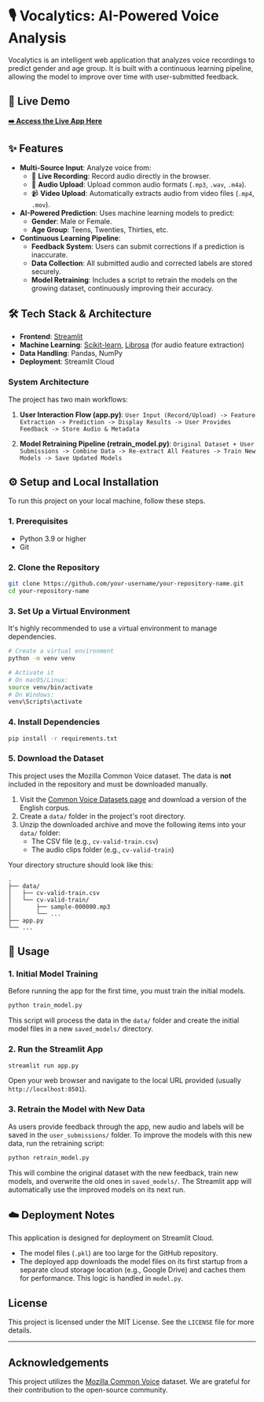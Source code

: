 # 🎙️ Vocalytics: AI-Powered Voice Analysis


Vocalytics is an intelligent web application that analyzes voice recordings to predict gender and age group. It is built with a continuous learning pipeline, allowing the model to improve over time with user-submitted feedback.

## 🚀 Live Demo


**[➡️ Access the Live App Here](YOUR_STREAMLIT_APP_LINK_HERE)**


## ✨ Features

-   **Multi-Source Input**: Analyze voice from:
    -   🎤 **Live Recording**: Record audio directly in the browser.
    -   🎵 **Audio Upload**: Upload common audio formats (`.mp3`, `.wav`, `.m4a`).
    -   📹 **Video Upload**: Automatically extracts audio from video files (`.mp4`, `.mov`).
-   **AI-Powered Prediction**: Uses machine learning models to predict:
    -   **Gender**: Male or Female.
    -   **Age Group**: Teens, Twenties, Thirties, etc.
-   **Continuous Learning Pipeline**:
    -   **Feedback System**: Users can submit corrections if a prediction is inaccurate.
    -   **Data Collection**: All submitted audio and corrected labels are stored securely.
    -   **Model Retraining**: Includes a script to retrain the models on the growing dataset, continuously improving their accuracy.

## 🛠️ Tech Stack & Architecture

-   **Frontend**: [Streamlit](https://streamlit.io/)
-   **Machine Learning**: [Scikit-learn](https://scikit-learn.org/), [Librosa](https://librosa.org/) (for audio feature extraction)
-   **Data Handling**: Pandas, NumPy
-   **Deployment**: Streamlit Cloud

### System Architecture

The project has two main workflows:

1.  **User Interaction Flow (app.py)**:
    `User Input (Record/Upload) -> Feature Extraction -> Prediction -> Display Results -> User Provides Feedback -> Store Audio & Metadata`

2.  **Model Retraining Pipeline (retrain_model.py)**:
    `Original Dataset + User Submissions -> Combine Data -> Re-extract All Features -> Train New Models -> Save Updated Models`

## ⚙️ Setup and Local Installation

To run this project on your local machine, follow these steps.

### 1. Prerequisites

-   Python 3.9 or higher
-   Git

### 2. Clone the Repository

```bash
git clone https://github.com/your-username/your-repository-name.git
cd your-repository-name
```

### 3. Set Up a Virtual Environment

It's highly recommended to use a virtual environment to manage dependencies.

```bash
# Create a virtual environment
python -m venv venv

# Activate it
# On macOS/Linux:
source venv/bin/activate
# On Windows:
venv\Scripts\activate
```

### 4. Install Dependencies

```bash
pip install -r requirements.txt
```

### 5. Download the Dataset

This project uses the Mozilla Common Voice dataset. The data is **not** included in the repository and must be downloaded manually.

1.  Visit the [Common Voice Datasets page](https://commonvoice.mozilla.org/en/datasets) and download a version of the English corpus.
2.  Create a `data/` folder in the project's root directory.
3.  Unzip the downloaded archive and move the following items into your `data/` folder:
    -   The CSV file (e.g., `cv-valid-train.csv`)
    -   The audio clips folder (e.g., `cv-valid-train`)

Your directory structure should look like this:
```
.
├── data/
│   ├── cv-valid-train.csv
│   └── cv-valid-train/
│       ├── sample-000000.mp3
│       └── ...
├── app.py
└── ...
```

## 🚀 Usage

### 1. Initial Model Training

Before running the app for the first time, you must train the initial models.

```bash
python train_model.py
```
This script will process the data in the `data/` folder and create the initial model files in a new `saved_models/` directory.

### 2. Run the Streamlit App

```bash
streamlit run app.py
```
Open your web browser and navigate to the local URL provided (usually `http://localhost:8501`).

### 3. Retrain the Model with New Data

As users provide feedback through the app, new audio and labels will be saved in the `user_submissions/` folder. To improve the models with this new data, run the retraining script:

```bash
python retrain_model.py
```
This will combine the original dataset with the new feedback, train new models, and overwrite the old ones in `saved_models/`. The Streamlit app will automatically use the improved models on its next run.

## ☁️ Deployment Notes

This application is designed for deployment on Streamlit Cloud.

-   The model files (`.pkl`) are too large for the GitHub repository.
-   The deployed app downloads the model files on its first startup from a separate cloud storage location (e.g., Google Drive) and caches them for performance. This logic is handled in `model.py`.

## License

This project is licensed under the MIT License. See the `LICENSE` file for more details.

---
## Acknowledgements
This project utilizes the [Mozilla Common Voice](https://commonvoice.mozilla.org/en/datasets) dataset. We are grateful for their contribution to the open-source community.
